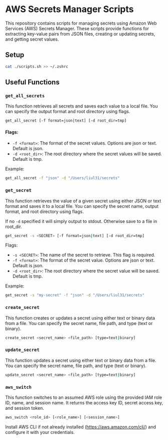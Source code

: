 # AWS Secrets Manager Scripts

This repository contains scripts for managing secrets using Amazon Web Services (AWS) Secrets Manager. These scripts provide functions for extracting key-value pairs from JSON files, creating or updating secrets, and getting secret values.

## Setup

```sh
cat ./scripts.sh >> ~/.zshrc
```

## Useful Functions

### `get_all_secrets`
This function retrieves all secrets and saves each value to a local file. You can specify the output format and root directory using flags.

```sh
get_all_secret [-f format=json|text] [-d root_dir=tmp]
```

#### Flags:
* `-f <format>`: The format of the secret values. Options are json or text. Default is json.
* `-d <root_dir>`: The root directory where the secret values will be saved. Default is tmp.

Example:
```sh
get_all_secret -f "json" -d "/Users/liul31/secrets"
```

### `get_secret`
This function retrieves the value of a given secret using either JSON or text format and saves it to a local file. You can specify the secret name, output format, and root directory using flags.

If no `-d` specified it will simply output to stdout. Otherwise save to a file in root_dir.

```sh
get_secret -s <SECRET> [-f format=json|text] [-d root_dir=tmp]
```

Flags:
* `-s <SECRET>`: The name of the secret to retrieve. This flag is required.
* `-f <format>`: The format of the secret value. Options are json or text. Default is json.
* `-d <root_dir>`: The root directory where the secret value will be saved. Default is tmp.

Example:
```sh
get_secret -s "my-secret" -f "json" -d "/Users/liul31/secrets"
```

### `create_secret`

This function creates or updates a secret using either text or binary data from a file. You can specify the secret name, file path, and type (text or binary).

```sh
create_secret <secret_name> <file_path> [type=text|binary]
```

### `update_secret`
This function updates a secret using either text or binary data from a file. You can specify the secret name, file path, and type (text or binary).

```sh
update_secret <secret_name> <file_path> [type=text|binary]
```

### `aws_switch`
This function switches to an assumed AWS role using the provided IAM role ID, name, and session name. It returns the access key ID, secret access key, and session token.

```sh
aws_switch <role_id> [<role_name>] [<session_name>]
```

Install AWS CLI if not already installed (https://aws.amazon.com/cli/) and configure it with your credentials.
